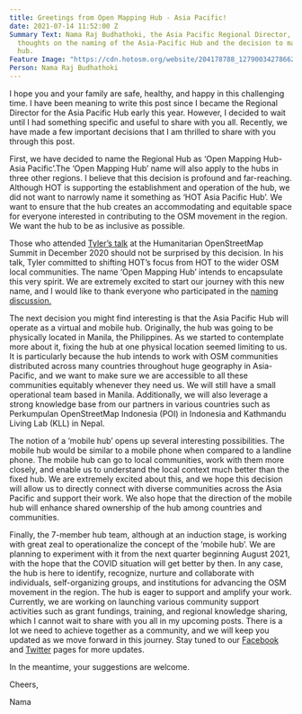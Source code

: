 ```yaml
---
title: Greetings from Open Mapping Hub - Asia Pacific!
date: 2021-07-14 11:52:00 Z
Summary Text: Nama Raj Budhathoki, the Asia Pacific Regional Director, shares his
  thoughts on the naming of the Asia-Pacific Hub and the decision to make it a virtual
  hub.
Feature Image: "https://cdn.hotosm.org/website/204178788_127900342786626_6132594422586385560_n.png"
Person: Nama Raj Budhathoki
---
```


I hope you and your family are safe, healthy, and happy in this challenging time. I have been meaning to write this post since I became the Regional Director for the Asia Pacific Hub early this year. However, I decided to wait until I had something specific and useful to share with you all. Recently, we have made a few important decisions that I am thrilled to share with you through this post.

First, we have decided to name the Regional Hub as ‘Open Mapping Hub- Asia Pacific’.The ‘Open Mapping Hub’ name will also apply to the hubs in three other regions. I believe that this decision is profound and far-reaching. Although HOT is supporting the establishment and operation of the hub, we did not want to narrowly name it something as ‘HOT Asia Pacific Hub’. We want to ensure that the hub creates an accommodating and equitable space for everyone interested in contributing to the OSM movement in the region. We want the hub to be as inclusive as possible.

Those who attended [Tyler’s talk](https://www.hotosm.org/updates/reflecting-on-hot-and-the-humanitarian-mapping-community-hot-executive-director-tyler-radfords-closing-remarks-from-the-2020-humanitarian-openstreetmap-summit/) at the Humanitarian OpenStreetMap Summit in December 2020 should not be surprised by this decision. In his talk, Tyler committed to shifting HOT’s focus from HOT to the wider OSM local communities. The name ‘Open Mapping Hub’ intends to encapsulate this very spirit. We are extremely excited to start our journey with this new name, and I would like to thank everyone who participated in the [naming discussion.](https://www.openstreetmap.org/user/RebeccaF/diary/396167)

The next decision you might find interesting is that the Asia Pacific Hub will operate as a virtual and mobile hub. Originally, the hub was going to be physically located in Manila, the Philippines. As we started to contemplate more about it, fixing the hub at one physical location seemed limiting to us. It is particularly because the hub intends to work with OSM communities distributed across many countries throughout huge geography in Asia-Pacific, and we want to make sure we are accessible to all these communities equitably whenever they need us. We will still have a small operational team based in Manila. Additionally, we will also leverage a strong knowledge base from our partners in various countries such as Perkumpulan OpenStreetMap Indonesia (POI) in Indonesia and Kathmandu Living Lab (KLL) in Nepal.

The notion of a ‘mobile hub’ opens up several interesting possibilities. The mobile hub would be similar to a mobile phone when compared to a landline phone. The mobile hub can go to local communities, work with them more closely, and enable us to understand the local context much better than the fixed hub. We are extremely excited about this, and we hope this decision will allow us to directly connect with diverse communities across the Asia Pacific and support their work. We also hope that the direction of the mobile hub will enhance shared ownership of the hub among countries and communities.

Finally, the 7-member hub team, although at an induction stage, is working with great zeal to operationalize the concept of the ‘mobile hub’. We are planning to experiment with it from the next quarter beginning August 2021, with the hope that the COVID situation will get better by then. In any case, the hub is here to identify, recognize, nurture and collaborate with individuals, self-organizing groups, and institutions for advancing the OSM movement in the region. The hub is eager to support and amplify your work. Currently, we are working on launching various community support activities such as grant fundings, training, and regional knowledge sharing, which I cannot wait to share with you all in my upcoming posts. There is a lot we need to achieve together as a community, and we will keep you updated as we move forward in this journey. Stay tuned to our [Facebook](https://www.facebook.com/openmapping.asiapacific) and [Twitter](https://twitter.com/openmapping_ap) pages for more updates.

In the meantime, your suggestions are welcome.

Cheers,

Nama